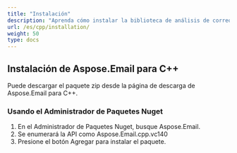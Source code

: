 ```yaml
---
title: "Instalación"
description: "Aprenda cómo instalar la biblioteca de análisis de correo electrónico C++."
url: /es/cpp/installation/
weight: 50
type: docs
---
```


## **Instalación de Aspose.Email para C++**
Puede descargar el paquete zip desde la página de descarga de Aspose.Email para C++.
### **Usando el Administrador de Paquetes Nuget**
1. En el Administrador de Paquetes Nuget, busque Aspose.Email.
1. Se enumerará la API como Aspose.Email.cpp.vc140
1. Presione el botón Agregar para instalar el paquete.